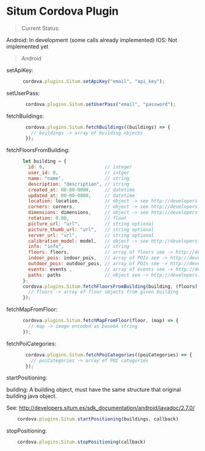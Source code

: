 Situm Cordova Plugin
======

> Current Status:

Android: In development (some calls already implemented)
IOS: Not implemented yet


> Android

setApiKey:

```javascript
      cordova.plugins.Situm.setApiKey("email", "api_key");
```

setUserPass:

```javascript
       cordova.plugins.Situm.setUserPass("email", "password");
```

fetchBuildings:

```javascript
       cordova.plugins.Situm.fetchBuildings((buildings) => {
         // buildings -> array of building objects
       });
```

fetchFloorsFromBuilding:

```javascript
      let building = {
        id: 0,                      // integer
        user_id: 0,                 // intger
        name: "name",               // string
        description: "description", // string
        created_at: 00-00-0000,     // datetime
        updated_at: 00-00-0000,     // datetime
        location: location,         // object -> see http://developers.situm.es/pages/rest/buildings.html
        corners: corners,           // object -> see http://developers.situm.es/pages/rest/buildings.html
        dimensions: dimensions,     // object -> see http://developers.situm.es/pages/rest/buildings.html
        rotation: 0.00,             // float
        picture_url: "url",         // string optional
        picture_thumb_url: "url",   // string optional
        server_url: "url",          // string optional
        calibration_model: model,   // object -> see http://developers.situm.es/pages/rest/buildings.html
        info: "info",               // string
        floors: floors,             // array of floors see -> http://developers.situm.es/pages/rest/floors.html
        indoor_pois: indoor_pois,   // array of POIs see -> http://developers.situm.es/pages/rest/indoor_pois.html
        outdoor_pois: outdoor_pois, // array of POIs see -> http://developers.situm.es/pages/rest/outdoor_pois.html
        events: events ,            // array of events see -> http://developers.situm.es/pages/rest/events.html
        paths: paths                // object see -> http://developers.situm.es/pages/rest/paths.html
      };
      cordova.plugins.Situm.fetchFloorsFromBuilding(building, (floors) => {
        // floors -> array of floor objects from given building
      });
```

fetchMapFromFloor:

```javascript
      cordova.plugins.Situm.fetchMapFromFloor(floor, (map) => {
        // map -> image encoded as base64 string
      });
```

fetchPoiCategories:

```javascript
       cordova.plugins.Situm.fetchPoiCategories((poiCategories) => {
         // poiCategories -> array of POI categories
       });
```

startPositioning:

  building: A building object, must have the same structure that original building java object.

  See: <a target="_blank" href="http://developers.situm.es/sdk_documentation/android/javadoc/2.7.0/">http://developers.situm.es/sdk_documentation/android/javadoc/2.7.0/</a>

```javascript
    cordova.plugins.Situm.startPositioning(buildings, callback)
```
stopPositioning:

```javascript
    cordova.plugins.Situm.stopPositioning(callback)
```
